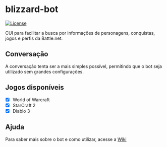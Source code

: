 # blizzard-bot

[![License](https://img.shields.io/badge/License-BSD%202--Clause-orange.svg)](https://opensource.org/licenses/BSD-2-Clause)

CUI para facilitar a busca por informações de personagens, conquistas, jogos e perfis da Battle.net.

## Conversação

A conversação tenta ser a mais simples possível, permitindo que o bot seja utilizado sem grandes configurações.

## Jogos disponíveis

- [X] World of Warcraft
- [X] StarCraft 2
- [X] Diablo 3

## Ajuda

Para saber mais sobre o bot e como utilizar, acesse a [Wiki](https://github.com/M3nin0/blizz-bot/wiki)
